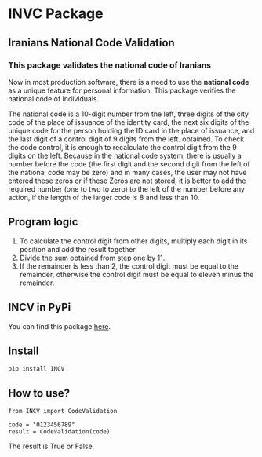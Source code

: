 # INVC Package
## Iranians National Code Validation
### This package validates the national code of Iranians
	
Now in most production software, there is a need to use the **national code** as a unique feature for personal information.
This package verifies the national code of individuals.

The national code is a 10-digit number from the left, three digits of the city code of the place of issuance of the identity card, the next six digits of the unique code for the person holding the ID card in the place of issuance, and the last digit of a control digit of 9 digits from the left. obtained. To check the code control, it is enough to recalculate the control digit from the 9 digits on the left.
Because in the national code system, there is usually a number before the code (the first digit and the second digit from the left of the national code may be zero) and in many cases, the user may not have entered these zeros or if these Zeros are not stored, it is better to add the required number (one to two to zero) to the left of the number before any action, if the length of the larger code is 8 and less than 10.

## Program logic
1. To calculate the control digit from other digits, multiply each digit in its position and add the result together.
2. Divide the sum obtained from step one by 11.
3. If the remainder is less than 2, the control digit must be equal to the remainder, otherwise the control digit must be equal to eleven minus the remainder.
## INCV in PyPi
You can find this package [here](https://pypi.org/project/INCV/).
## Install
`pip install INCV`

## How to use?
```
from INCV import CodeValidation

code = "0123456789"
result = CodeValidation(code)
```
The result is True or False.